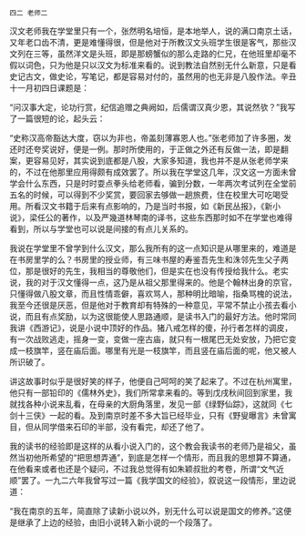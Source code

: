     四二 老师二 

   汉文老师我在学堂里只有一个，张然明名培恒，是本地举人，说的满口南京土话，又年老口齿不清，更是难懂得很，但是他对于所教汉文头班学生很是客气，那些汉文列在三等，虽然洋文是头班，即是那螃蟹似的那么走路的仁兄，在他班里却毫不假以词色，只为他是只以汉文为标准来看的。说到教法自然别无什么新意，只是看史记古文，做史论，写笔记，都是容易对付的，虽然用的也无非是八股作法。辛丑十一月初四日课题是：

   “问汉事大定，论功行赏，纪信追赠之典阙如，后儒谓汉真少恩，其说然欤？”我写了一篇很短的论，起头云：

   “史称汉高帝豁达大度，窃以为非也，帝盖刻薄寡恩人也。”张老师加了许多圈，发还时还夸奖说好，便是一例。那时所使用的，于正做之外还有反做一法，即是翻案，更容易见好，其实说到底都是八股，大家多知道，我也并不是从张老师学来的，不过在他那里应用得颇有成效罢了。所以我在学堂这几年，汉文这一方面未曾学会什么东西，只是时时耍点拳头给老师看，骗到分数，一年两次考试列在全堂前五名的时候，可以得到不少奖赏，要回家去够做一趟旅费，住在校里大可吃喝受用。所看汉文书籍于后来有点影响的，乃是当时书报，如《新民丛报》，《新小说》，梁任公的著作，以及严幾道林琴南的译书，这些东西那时如不在学堂也难得看到，所以与学堂也可以说是间接的有点儿关系的。

   我说在学堂里不曾学到什么汉文，那么我所有的这一点知识是从哪里来的，难道是在书房里学的么？书房里的授业师，有三味书屋的寿鉴吾先生和洙邻先生父子两位，那是很好的先生，我相当的尊敬他们，但是实在也没有传授给我什么。老实说，我的对于汉文懂得一点，这乃是从祖父那里得来的。他是个翰林出身的京官，只懂得做八股文章，而且性情乖僻，喜欢骂人，那种明比暗喻，指桑骂槐的说法，我至今还很是厌恶，但是他对于教育却有特殊的一种意见，平常不禁止小孩去看小说，而且有点奖励，以为这很能使人思路通顺，是读书入门的最好方法。他时常同我讲《西游记》，说是小说中顶好的作品。猪八戒怎样的傻，孙行者怎样的调皮，有一次战败逃走，摇身一变，变做一座古庙，就只有一根尾巴无处安放，乃把它变成一枝旗竿，竖在庙后面。哪里有光是一枝旗竿，而且竖在庙后面的呢，他又被人所识破了。

   讲这故事时似乎是很好笑的样子，他便自己呵呵的笑了起来了。不过在杭州寓里，他只有一部铅印的《儒林外史》，我们所常拿来看的。等到戊戌秋间回到家里，我就找各种小说来乱看，在母亲的大厨角落里，发见一部《绿野仙踪》，这就同《七剑十三侠》一起的看。及到南京时差不多大旨已经毕业，只有《野叟曝言》未曾寓目，但从同学借来石印的半部，没有看完，却还了他了。

   我的读书的经验即是这样的从看小说入门的，这个教会我读书的老师乃是祖父，虽然当初他所希望的“把思想弄通”，到底是怎样一个情形，而且我的思想算不算通，在他看来或者也还是个疑问，不过我总觉得有如朱颖叔批的考卷，所谓“文气近顺”罢了。一九二六年我曾写过一篇《我学国文的经验》，叙说这一段情形，里边说道：

   “我在南京的五年，简直除了读新小说以外，别无什么可以说是国文的修养。”这便是继承了上边的经验，由旧小说转入新小说的一个段落了。

